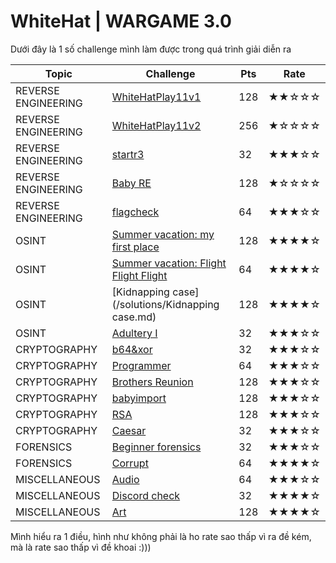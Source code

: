 # WhiteHat | WARGAME 3.0

Dưới đây là 1 số challenge mình làm được trong quá trình giải diễn ra

| Topic | Challenge | Pts | Rate
| --- | --- | --- | --- |
| REVERSE ENGINEERING | [WhiteHatPlay11v1](/solutions/WhiteHatPlay11v1.md)  | 128 | ★★☆☆☆
| REVERSE ENGINEERING | [WhiteHatPlay11v2](/solutions/WhiteHatPlay11v2.md)  | 256 | ★☆☆☆☆
| REVERSE ENGINEERING | [startr3](/solutions/startr3.md)  | 32 | ★★★☆☆
| REVERSE ENGINEERING | [Baby RE](/solutions/Baby-RE.md)  | 128 | ★☆☆☆☆
| REVERSE ENGINEERING | [flagcheck](/solutions/flagcheck.md)  | 64 | ★★★☆☆
| OSINT | [Summer vacation: my first place](/solutions/Summer-vacation:-my-first-place.md) | 128 | ★★★★☆
| OSINT | [Summer vacation: Flight Flight Flight](/solutions/Summer-vacation:-Flight-Flight-Flight.md) | 64 | ★★★★☆
| OSINT | [Kidnapping case](/solutions/Kidnapping case.md) | 128 | ★★★★☆
| OSINT | [Adultery I](/solutions/Adultery-I.md) | 32 | ★★★☆☆
| CRYPTOGRAPHY | [b64&xor](/solutions/b64&xor.md) | 32 | ★★★☆☆
| CRYPTOGRAPHY | [Programmer](/solutions/Programmer.md) | 64 | ★★★☆☆
| CRYPTOGRAPHY | [Brothers Reunion](/solutions/Brothers-Reunion.md) | 128 | ★★★☆☆
| CRYPTOGRAPHY | [babyimport](/solutions/babyimport.md) | 128 | ★★★☆☆
| CRYPTOGRAPHY | [RSA](/solutions/RSA.md) | 128 | ★★★☆☆
| CRYPTOGRAPHY | [Caesar](/solutions/Caesar.md) | 32 | ★★★☆☆
| FORENSICS | [Beginner forensics](/solutions/Beginner-forensics.md) | 32 | ★★★☆☆
| FORENSICS | [Corrupt](/solutions/Corrupt.md) | 64 | ★★★★☆
| MISCELLANEOUS | [Audio](/solutions/Audio.md) | 64 | ★★★☆☆
| MISCELLANEOUS | [Discord check](/solutions/Discord-check.md) | 32 | ★★★★☆
| MISCELLANEOUS | [Art](/solutions/Art.md) | 128 | ★★★★☆

Mình hiểu ra 1 điều, hình như không phải là ho rate sao thấp vì ra đề kém, mà là rate sao thấp vì đề khoai :)))
